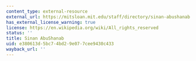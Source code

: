 ```yaml
---
content_type: external-resource
external_url: https://mitsloan.mit.edu/staff/directory/sinan-abushanab
has_external_license_warning: true
license: https://en.wikipedia.org/wiki/All_rights_reserved
status: ''
title: Sinan AbuShanab
uid: e380613d-5bc7-4bd2-9e07-7cee9430c433
wayback_url: ''
---
```

